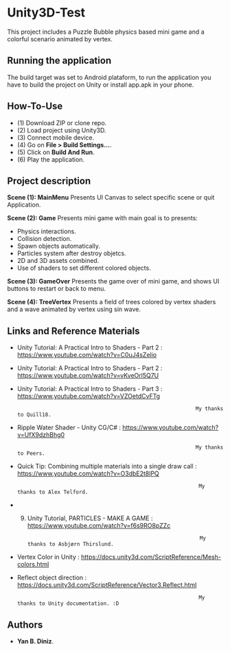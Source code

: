# Unity3D-Test

This project includes a Puzzle Bubble physics based mini game and a colorful scenario animated by vertex.

## Running the application

The build target was set to Android plataform, to run the application you have to build the project on Unity or
install app.apk in your phone.

## How-To-Use

* (1) Download ZIP or clone repo.
* (2) Load project using Unity3D.
* (3) Connect mobile device.
* (4) Go on **File > Build Settings...**.
* (5) Click on **Build And Run**.
* (6) Play the application.

## Project description


**Scene (1): MainMenu**
  Presents UI Canvas to select specific scene or quit Application.
  
**Scene (2): Game**
  Presents mini game with main goal is to presents:
  * Physics interactions.
  * Collision detection.
  * Spawn objects automatically.
  * Particles system after destroy objetcs.
  * 2D and 3D assets combined.
  * Use of shaders to set different colored objects.
  
**Scene (3): GameOver**
  Presents the game over of mini game, and shows UI buttons to restart or back to menu.
  
**Scene (4): TreeVertex**
  Presents a field of trees colored by vertex shaders and a wave animated by vertex using sin wave.

## Links and Reference Materials

* Unity Tutorial: A Practical Intro to Shaders - Part 2 : https://www.youtube.com/watch?v=C0uJ4sZelio 
* Unity Tutorial: A Practical Intro to Shaders - Part 2 : https://www.youtube.com/watch?v=vKveOrl5Q7U
* Unity Tutorial: A Practical Intro to Shaders - Part 3 : https://www.youtube.com/watch?v=VZOetdCvFTg

                                                                My thanks to Quill18.
 
* Ripple Water Shader - Unity CG/C# : https://www.youtube.com/watch?v=UfX9dzhBhg0 

                                                                My thanks to Peers.

* Quick Tip: Combining multiple materials into a single draw call : https://www.youtube.com/watch?v=O3dbE2t8lPQ

                                                                 My thanks to Alex Telford.

* 9. Unity Tutorial, PARTICLES - MAKE A GAME : https://www.youtube.com/watch?v=f6s9RO8pZZc

                                                                 My thanks to Asbjørn Thirslund.

* Vertex Color in Unity : https://docs.unity3d.com/ScriptReference/Mesh-colors.html
* Reflect object direction : https://docs.unity3d.com/ScriptReference/Vector3.Reflect.html

                                                                 My thanks to Unity documentation. :D

## Authors

* **Yan B. Diniz**.
